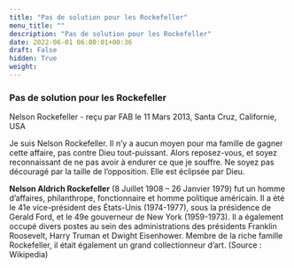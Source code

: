 ```yaml
---
title: "Pas de solution pour les Rockefeller"
menu_title: ""
description: "Pas de solution pour les Rockefeller"
date: 2022-06-01 06:00:01+00:36
draft: False
hidden: True
weight:
---
```

### Pas de solution pour les Rockefeller

Nelson Rockefeller - reçu par FAB le 11 Mars 2013, Santa Cruz, Californie, USA

Je suis Nelson Rockefeller. Il n’y a aucun moyen pour ma famille de gagner cette affaire, pas contre Dieu tout-puissant. Alors reposez-vous, et soyez reconnaissant de ne pas avoir à endurer ce que je souffre. Ne soyez pas découragé par la taille de l’opposition. Elle est éclipsée par Dieu.

**Nelson Aldrich Rockefeller** (8 Juillet 1908 – 26 Janvier 1979) fut un homme d’affaires, philanthrope, fonctionnaire et homme politique américain. Il a été le 41e vice-président des États-Unis (1974-1977), sous la présidence de Gerald Ford, et le 49e gouverneur de New York (1959-1973). Il a également occupé divers postes au sein des administrations des présidents Franklin Roosevelt, Harry Truman et Dwight Eisenhower. Membre de la riche famille Rockefeller, il était également un grand collectionneur d’art. (Source : Wikipedia)
